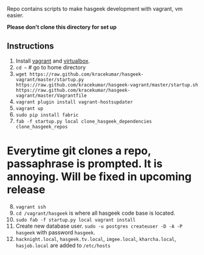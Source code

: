 Repo contains scripts to make hasgeek development with vagrant, vm easier.

**Please don't clone this directory for set up**

Instructions
-----
1. Install [vagrant](http://downloads.vagrantup.com/tags/v1.2.2) and [virtualbox](https://www.virtualbox.org/wiki/Downloads).
2. `cd ~` # go to home directory
3. `wget https://raw.github.com/kracekumar/hasgeek-vagrant/master/startup.py https://raw.github.com/kracekumar/hasgeek-vagrant/master/startup.sh https://raw.github.com/kracekumar/hasgeek-vagrant/master/Vagrantfile`
4. `vagrant plugin install vagrant-hostsupdater`
5. `vagrant up`
6. `sudo pip install fabric`
7. `fab -f startup.py local clone_hasgeek_dependencies clone_hasgeek_repos`
# Everytime git clones a repo, passaphrase is prompted. It is annoying. Will be fixed in upcoming release
8. `vagrant ssh`
9. `cd /vagrant/hasgeek` is where all hasgeek code base is located.
10. `sudo fab -f startup.py local vagrant install`
11. Create new database user. `sudo -u postgres createuser -D -A -P hasgeek` with password `hasgeek`.
12. `hacknight.local`, `hasgeek.tv.local`, `imgee.local`, `kharcha.local`, `hasjob.local` are added to `/etc/hosts`
